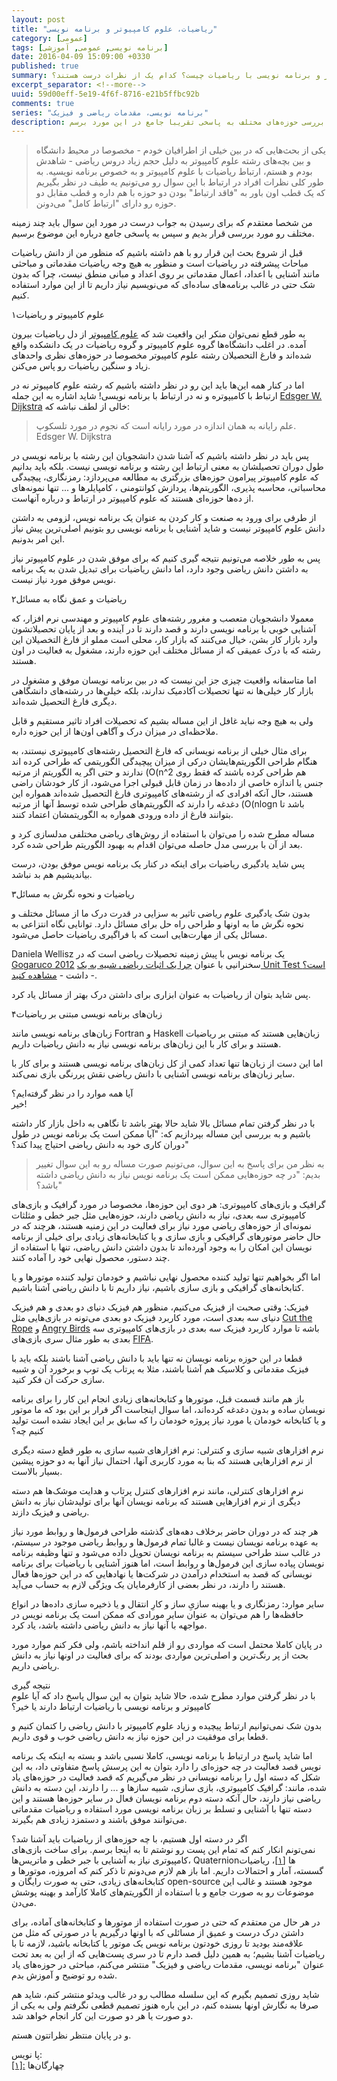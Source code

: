 ```yaml
---
layout: post
title: "ریاضیات، علوم کامپیوتر و برنامه نویسی"
category: [عمومی]
tags: [برنامه نویسی, عمومی, آموزشی]
date: 2016-04-09 15:09:00 +0330
published: true
summary: یکی از بحث‌هایی که همیشه سر آن اختلاف نظر وجود دارد، ارتباط بین ریاضیات با علوم کامپیوتر و برنامه نویسی است. دیدگاه‌های مختلفی در این باره وجود دارند. طیف نظرات مختلف به دو قطب که در یک سر، این دو حوزه را فاقد ارتباط با ریاضیات می‌دانند و قطبی در مقابل که هر دو حوزه را دارای ارتباط تنگاتنگ با ریاضیات می‌دانند، تقسیم می‌شوند. اما به راستی رابطه بین علوم کامپیوتر و برنامه نویسی با ریاضیات چیست؟ کدام یک از نظرات درست هستند؟
excerpt_separator: <!--more--> 
uuid: 59d00eff-5e19-4f6f-8716-e21b5ffbc92b
comments: true
series: "برنامه نویسی، مقدمات ریاضی و فیزیک"
description: یکی از بحث‌هایی که همیشه سر آن اختلاف نظر وجود دارد، ارتباط بین ریاضیات با علوم کامپیوتر و برنامه نویسی است. دیدگاه‌های مختلفی در این باره وجود دارند. طیف نظرات مختلف به دو قطب که در یک سر، این دو حوزه را فاقد ارتباط با ریاضیات می‌دانند و قطبی در مقابل که هر دو حوزه را دارای ارتباط تنگاتنگ با ریاضیات می‌دانند، تقسیم می‌شوند. در این نوشته قصد دارم تا با بررسی حوزه‌های مختلف به پاسخی تقریبا جامع در این مورد برسم.
---
```

<p><blockquote class="warning">
یکی از بحث‌هایی که در بین خیلی از اطرافیان خودم - مخصوصا در محیط دانشگاه و بین بچه‌های رشته علوم کامپیوتر به دلیل حجم زیاد دروس ریاضی - شاهدش بودم و هستم، ارتباط ریاضیات با علوم کامپیوتر و به خصوص برنامه نویسیه. به طور کلی نظرات افراد در ارتباط با این سوال رو می‌تونیم یه طیف در نظر بگیریم که یک قطب اون باور به "فاقد ارتباط" بودن دو حوزه با هم داره و قطب مقابل دو حوزه رو دارای "ارتباط کامل" می‌دونن.
</blockquote></p>

من شخصا معتقدم که برای رسیدن به جواب درست در مورد این سوال باید چند زمینه مختلف رو مورد بررسی قرار بدیم و سپس به پاسخی جامع درباره این موضوع برسیم.

قبل از شروع بحث این قرار رو با هم داشته باشیم که منظور من از <span class="font-color-white">دانش ریاضیات</span> مباحاث پیشرفته در ریاضیات است و منظور به هیچ وجه ریاضیات مقدماتی و مباحثی مانند آشنایی با اعداد، اعمال مقدماتی بر روی اعداد و مبانی منطق نیست، چرا که بدون شک حتی در غالب برنامه‌های ساده‌ای که می‌نویسیم نیاز داریم تا از این موارد استفاده کنیم.

<span class="number-box">۱</span>علوم کامپیوتر و ریاضیات

به طور قطع نمی‌توان منکر این واقعیت شد که [علوم کامپیوتر](https://fa.wikipedia.org/wiki/علوم_رایانه) از دل ریاضیات بیرون آمده. در اغلب دانشگاه‌ها گروه علوم کامپیوتر و گروه ریاضیات در یک دانشکده واقع شده‌اند و فارغ التحصیلان رشته علوم کامپیوتر مخصوصا در حوزه‌های نظری واحدهای زیاد و سنگین ریاضیات رو پاس می‌کنن.

اما در کنار همه این‌ها باید این رو در نظر داشته باشیم که رشته علوم کامپیوتر نه در ارتباط با کامیپوتره و نه در ارتباط با برنامه نویسی! شاید اشاره به این جمله [Edsger W. Dijkstra](https://en.wikipedia.org/wiki/Edsger_W._Dijkstra) خالی از لطف نباشه که:
<p><blockquote class="quotation">
علم رایانه به همان اندازه در مورد رایانه است که نجوم در مورد تلسکوپ.
<span class="ltr-direction quote-cite">Edsger W. Dijkstra</span>
</blockquote></p>

پس باید در نظر داشته باشیم که آشنا شدن دانشجویان این رشته با برنامه نویسی در طول دوران تحصیلشان به معنی ارتباط این رشته و برنامه نویسی نیست. بلکه باید بدانیم که علوم کامپیوتر پیرامون حوزه‌های بزرگتری به مطالعه می‌پردازد: رمزنگاری، پیچیدگی محاسباتی، محاسبه پذیری، الگوریتم‌ها، پردازش کوانتومنی ، کامپایلرها و ... تنها نمونه‌های از ده‌ها حوزه‌ای هستند که علوم کامپیوتر در ارتباط و درباره آنهاست.

از طرفی برای ورود به صنعت و کار کردن به عنوان یک برنامه نویس، لزومی به داشتن دانش علوم کامپیوتر نیست و شاید آشنایی با برنامه نویسی رو بتونیم اصلی‌ترین پیش نیاز این امر بدونیم. 

پس به طور خلاصه می‌تونیم نتیجه گیری کنیم که برای موفق شدن در علوم کامپیوتر نیاز به داشتن دانش ریاضی وجود دارد، اما دانش ریاضیات برای تبدیل شدن به یک برنامه نویس موفق مورد نیاز نیست.

<span class="number-box">۲</span>ریاضیات و عمق نگاه به مسائل

معمولا دانشجویان متعصب و مغرور رشته‌های علوم کامپیوتر و مهندسی نرم افزار، که آشنایی خوبی با برنامه نویسی دارند و قصد دارند تا در آینده و بعد از پایان تحصیلاتشون وارد بازار کار بشن، خیال می‌کنند که بازار کار، محلی است مملو از فارغ التخصیلان این رشته که با درک عمیقی که از مسائل مختلف این حوزه دارند، مشغول به فعالیت در اون هستند.

اما متاسفانه واقعیت چیزی جز این نیست که در بین برنامه نویسان موفق و مشغول در بازار کار خیلی‌ها نه تنها تحصیلات آکادمیک ندارند، بلکه خیلی‌ها در رشته‌های دانشگاهی دیگری فارغ التحصیل شده‌اند.

ولی به هیچ وجه نباید غافل از این مساله بشیم که تحصیلات افراد تاثیر مستقیم و قابل ملاحظه‌ای در میزان درک و آگاهی اون‌ها از این حوزه داره.

برای مثال خیلی از برنامه نویسانی که فارغ التحصیل رشته‌های کامپیوتری نیستند، به هنگام طراحی الگوریتم‌هایشان درکی از میزان پیچیدگی الگوریتمی که طراحی کرده اند ندارند و حتی اگر یه الگوریتم از مرتبه <span class="ltr-direction">(O(n^2</span> هم طراحی کرده باشند که فقط روی جنس یا اندازه خاصی از داده‌ها در زمان قابل قبولی اجرا می‌شود، از کار خودشان راضی هستند، حال آنکه افرادی که از رشته‌های کامپیوتری فارغ التحصیل شده‌اند همواره این دغدغه را دارند که الگوریتم‌های طراحی شده توسط آنها از مرتبه <span class="ltr-direction">(O(nlogn</span> باشد تا بتوانند فارغ از داده ورودی همواره به الگوریتمشان اعتماد کنند.

مساله مطرح شده را می‌توان با استفاده از روش‌های ریاضی مختلفی مدلسازی کرد و بعد از آن با بررسی مدل حاصله می‌توان اقدام به بهبود الگوریتم طراحی شده کرد.

پس شاید یادگیری ریاضیات برای اینکه در کنار یک برنامه نویس موفق بودن، درست بیاندیشیم هم بد نباشد.

<span class="number-box">۳</span>ریاضیات و نحوه نگرش به مسائل

بدون شک یادگیری علوم ریاضی تاثیر به سزایی در قدرت درک ما از مسائل مختلف و نحوه نگرش ما به اونها و طراحی راه حل برای مسائل دارد.
توانایی نگاه انتزاعی به مسائل یکی از مهارت‌هایی است که با فراگیری ریاضیات حاصل می‌شود.

Daniela Wellisz یک برنامه نویس با پیش زمینه تحصیلات ریاضی است که در [Gogaruco 2012](https://github.com/newhavenrb/conferences/wiki/Gogaruco-2012) سخنرانیی با عنوان  [چرا یک اثبات ریاضی شبیه به یک Unit Test است؟](https://github.com/newhavenrb/conferences/wiki/Why-Is-A-Math-Proof-Like-A-Unit-Test) داشت - [مشاهده کنید](https://www.youtube.com/watch?v=RZUKxYfvtVo
) -.

پس شاید بتوان از ریاضیات به عنوان ابزاری برای داشتن درک بهتر از مسائل یاد کرد.

<span class="number-box">۴</span>زبان‌های برنامه نویسی مبتنی بر ریاضیات

زبان‌های برنامه نویسی مانند Fortran و Haskell زبان‌هایی هستند که مبتنی بر ریاضیات هستند و برای کار با این زبان‌های برنامه نویسی نیاز به دانش ریاضیات داریم.

اما این دست از زبان‌ها تنها تعداد کمی از کل زبان‌های برنامه نویسی هستند  و برای کار با سایر زبان‌های برنامه نویسی آشنایی با دانش ریاضی نقش پررنگی بازی نمی‌کند.

<div class="post-inline-title">آیا همه موارد را در نظر گرفته‌ایم؟</div>
خیر!

با در نظر گرفتن تمام مسائل بالا شاید حالا بهتر باشد تا نگاهی به داخل بازار کار داشته باشیم و به بررسی این مساله بپردازیم که: &quot;آیا ممکن است یک برنامه نویس در طول دوران کاری خود به دانش ریاضی احتیاج پیدا کند؟&quot;

<p><blockquote class="warning">
به نظر من برای پاسخ به این سوال، می‌تونیم صورت مساله رو به این سوال تغییر بدیم: &quot;در چه حوزه‌هایی ممکن است یک برنامه نویس نیاز به دانش ریاضی داشته باشد؟&quot;
</blockquote></p>

<span class="font-color-white">گرافیک و بازی‌های کامپیوتری: </span>هر دوی این حوزه‌ها، مخصوصا در مورد گرافیک و بازی‌های کامپیوتری سه بعدی، نیاز به دانش ریاضی دارند، حوزه‌هایی مثل جبر خطی و مثلثات نمونه‌ای از حوزه‌های ریاضی مورد نیاز برای فعالیت در این زمنیه هستند، هرچند که در حال حاضر موتورهای گرافیکی و بازی سازی و یا کتابخانه‌های زیادی برای خیلی از برنامه نویسان این امکان را به وجود آورده‌اند تا بدون داشتن دانش ریاضی، تنها با استفاده از چند دستور، محصول نهایی خود را آماده کنند.

اما اگر بخواهیم تنها تولید کننده محصول نهایی نباشیم و خودمان تولید کننده موتورها و یا کتابخانه‌های گرافیکی و بازی سازی باشیم، نیاز داریم تا با دانش ریاضی آشنا باشیم.

<span class="font-color-white">فیزیک: </span>وقتی صحبت از فیزیک می‌کنیم، منظور هم فیزیک دنیای دو بعدی و هم فیزیک دنیای سه بعدی است، مورد کاربرد فیزیک دو بعدی می‌تونه در بازی‌هایی مثل [Cut the Rope]( https://en.wikipedia.org/wiki/Cut_the_Rope) و  [Angry Birds]( https://en.wikipedia.org/wiki/Angry_Birds) باشه تا موارد کاربرد فیزیک سه بعدی در بازی‌های کامپیوتری سه بعدی به طور مثال سری بازی‌های [FIFA]( https://en.wikipedia.org/wiki/FIFA_(video_game_series)).

قطعا در این حوزه برنامه نویسان نه تنها باید با دانش ریاضی آشنا باشند بلکه باید با فیزیک مقدماتی و کلاسیک هم آشنا باشند، مثلا به پرتاب یک توپ و برخورد آن و شبیه سازی حرکت آن فکر کنید.

باز هم مانند قسمت قبل، موتورها و کتابخانه‌های زیادی انجام این کار را برای برنامه نویسان ساده و بدون دغدغه کرده‌اند، اما سوال اینجاست اگر قرار بر این بود که ما موتور و یا کتابخانه خودمان یا مورد نیاز پروژه خودمان را که سابق بر این ایجاد نشده است  تولید کنیم چه؟

<span class="font-color-white">نرم افزارهای شبیه سازی و کنترلی: </span>نرم افزارهای شبیه سازی به طور قطع دسته دیگری از نرم افزارهایی هستند که بنا به مورد کاربری آنها، احتمال نیاز آنها به دو حوزه پیشین بسیار بالاست.

نرم افزارهای کنترلی، مانند نرم افزارهای کنترل پرتاب و هدایت موشک‌ها هم دسته دیگری از نرم افزارهایی هستند که برنامه نویسان آنها برای تولیدشان نیاز به دانش ریاضی و فیزیک دازند.

هر چند که در دوران حاضر برخلاف دهه‌های گذشته طراحی فرمول‌ها و روابط  مورد نیاز به عهده برنامه نویسان نیست و غالبا تمام فرمول‌ها و روابط ریاضی موجود در سیستم، در غالب سند طراحی سیستم به برنامه نویسان تحویل داده می‌شود و تنها وظیفه برنامه نویسان پیاده سازی این فرمول‌ها و روابط است، اما هنوز آشنایی با ریاضیات برای برنامه نویسانی که قصد به استخدام درآمدن در شرکت‌ها یا نهادهایی که در این حوزه‌ها فعال هستند را دارند، در نظر بعضی از کارفرمایان یک ویژگی لازم به حساب می‌آید.

<span class="font-color-white">سایر موارد: </span>رمزنگاری و یا بهینه سازیِ ساز و کارِ انتقال و یا ذخیره سازی داده‌ها در انواع حافظه‌ها را هم می‌توان به عنوان سایر مورادی که ممکن است یک برنامه نویس در مواجهه با آنها نیاز به دانش ریاضی داشته باشد، یاد کرد.

در پایان کاملا محتمل است که مواردی رو از قلم انداخته باشم، ولی فکر کنم موارد مورد بحث از پر رنگ‌ترین و اصلی‌ترین مواردی بودند که برای فعالیت در اونها نیاز به دانش ریاضی داریم.

<div class="post-inline-title">نتیجه گیری</div>
با در نظر گرفتن موارد مطرح شده، حالا شاید بتوان به این سوال پاسخ داد که آیا علوم کامپیوتر و برنامه نویسی با ریاضیات ارتباط دارند یا خیر؟

بدون شک نمی‌توانیم ارتباط پیچیده و زیاد علوم کامپیوتر با دانش ریاضی را کتمان کنیم و قطعا برای موفقیت در این حوزه نیاز به دانش ریاضی خوب و قوی داریم.

اما شاید پاسخ در ارتباط با برنامه نویسی، کاملا نسبی باشد و بسته به اینکه یک برنامه نویس قصد فعالیت در چه حوزه‌ای را دارد بتوان به این پرسش پاسخ متفاوتی داد، به این شکل که دسته اول را برنامه نویسانی در نظر می‌گیریم که قصد فعالیت در حوزه‌های یاد شده، مانند: گرافیک کامپیوتری، بازی سازی، شبیه سازها و ... را دارند، این دسته به دانش ریاضی نیاز دارند، حال آنکه دسته دوم برنامه نویسان فعال در سایر حوزه‌ها هستند و این دسته تنها با آشنایی و تسلط بر زبان برنامه نویسی مورد استفاده و ریاضیات مقدماتی می‌توانند موفق باشند و دستمزد زیادی هم بگیرند.

<div class="post-inline-title">اگر در دسته اول هستیم، با چه حوزه‌های از ریاضیات باید آشنا شد؟</div>
نمی‌تونم انکار کنم که تمام این پست رو نوشتم تا به اینجا برسم. برای ساخت بازی‌های کامپیوتری نیاز به آشنایی با جبر خطی و ماتریس‌ها، Quaternionها <a id="footnote-ref-001" class="foot-note-reference" href="#footnote-001">[۱]</a>، ریاضیات گسسته، آمار و احتمالات داریم. اما باز هم لازم می‌دونم تا ذکر کنم که امروزه، موتورها و کتابخانه‌های زیادی، حتی به صورت رایگان و open-source موجود هستند و غالب این موضوعات رو به صورت جامع و با استفاده از الگوریتم‌های کاملا کارآمد و بهینه پوشش می‌دن.

در هر حال من معتقدم که حتی در صورت استفاده از موتورها و کتابخانه‌های آماده، برای داشتن درک درست و عمیق از مسائلی که با اونها درگیریم یا در صورتی که مثل من علاقه‌مند بودید تا روزی خودتون برنامه نویس یک موتور یا کتابخانه باشید، لازمه تا با ریاضیات آشنا بشیم؛ به همین دلیل قصد دارم تا در سری پست‌هایی که از این به بعد تحت عنوان &quot;برنامه نویسی، مقدمات ریاضی و فیزیک&quot; منتشر می‌کنم، مباحثی در حوزه‌های یاد شده رو توضیح و آموزش بدم.

شاید روزی تصمیم بگیرم که این سلسله مطالب رو در غالب ویدئو منتشر کنم، شاید هم صرفا به نگارش اونها بسنده کنم، در این باره هنوز تصمیم قطعی نگرفتم ولی به یکی از دو صورت یا هر دو صورت این کار انجام خواهد شد.

و در پایان منتظر نظراتتون هستم.

<div class="foot-note-header">پا نویس:</div>
<span id="footnote-001" class="foot-note"><a href="#footnote-ref-001">[۱]:</a> چهارگان‌ها </span>
